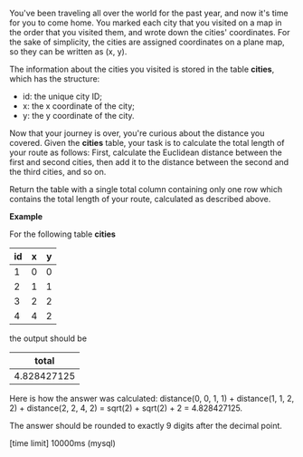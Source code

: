 You've been traveling all over the world for the past year, and now it's time for you to come home. You marked each city that you visited on a map in the order that you visited them, and wrote down the cities' coordinates. For the sake of simplicity, the cities are assigned coordinates on a plane map, so they can be written as (x, y).

The information about the cities you visited is stored in the table __cities__, which has the structure:

* id: the unique city ID;
* x: the x coordinate of the city;
* y: the y coordinate of the city.

Now that your journey is over, you're curious about the distance you covered. Given the __cities__ table, your task is to calculate the total length of your route as follows: First, calculate the Euclidean distance between the first and second cities, then add it to the distance between the second and the third cities, and so on.

Return the table with a single total column containing only one row which contains the total length of your route, calculated as described above.

__Example__

For the following table __cities__

|id|	x|	y|
|---|---|---|
|1|	0|	0|
|2|	1|	1|
|3|	2|	2|
|4|	4|	2|

the output should be

|total|
|---|
|4.828427125|

Here is how the answer was calculated:
distance(0, 0, 1, 1) + distance(1, 1, 2, 2) + distance(2, 2, 4, 2) = sqrt(2) + sqrt(2) + 2 = 4.828427125.

The answer should be rounded to exactly 9 digits after the decimal point.

[time limit] 10000ms (mysql)
